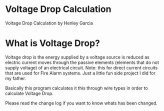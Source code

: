# Voltage Drop Calculation

Voltage Drop Calculation by Henley Garcia

# What is Voltage Drop?

Voltage drop is the energy supplied by a voltage source is reduced as electric current moves through the passive elements (elements that do not supply voltage) of an electrical circuit. Note: this for direct current circuits that are used for Fire Alarm systems. Just a little fun side project I did for my father.

Basically this program calculates it this through wire types in order to calculate Voltage Drop.

Please read the change log if you want to know whats has been changed.
